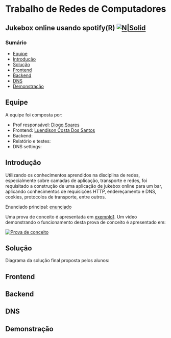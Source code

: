 # Trabalho de Redes de Computadores
## Jukebox online usando spotify(R) [![N|Solid](https://cdn-icons-png.flaticon.com/24/725/725281.png)](https://nodesource.com/products/nsolid)

### Sumário

- [Equipe](#equipe)
- [Introdução](#introdução)
- [Solução](#solução)
- [Frontend](#frontend)
- [Backend](#backend)
- [DNS](#dns)
- [Demonstração](#demonstração)

## Equipe

A equipe foi composta por:

+ Prof responsável: [Diogo Soares]
+ Frontend: [Luendison Costa Dos Santos]
+ Backend:
+ Relatório e testes:
+ DNS settings:

## Introdução

Utilizando os conhecimentos aprendidos na disciplina de redes, especialmente sobre camadas de aplicação, transporte e redes, foi requisitado a construção de uma aplicação de jukebox online para um bar, aplicando conhecimentos de requisições HTTP, endereçamento e DNS, cookies, protocolos de transporte, entre outros.

Enunciado principal: [enunciado]

Uma prova de conceito é apresentada em [exemplo1]. Um vídeo demonstrando o funcionamento desta prova de conceito é apresentado em:

[![Prova de conceito](https://img.youtube.com/vi/FgKeVSc1N_o/0.jpg)](https://www.youtube.com/watch?v=FgKeVSc1N_o)

## Solução

Diagrama da solução final proposta pelos alunos:

## Frontend

## Backend

## DNS

## Demonstração

[//]: # (These are reference links used in the body of this note and get stripped out when the markdown processor does its job. There is no need to format nicely because it shouldn't be seen. Thanks SO - http://stackoverflow.com/questions/4823468/store-comments-in-markdown-syntax)

   [enunciado]: https://github.com/diogosm/MackenzieBar/blob/master/TP1___Redes%20(3).pdf
   [Diogo Soares]: https://github.com/diogosm
   [Luendison Costa Dos Santos]: https://github.com/luendison
   [exemplo1]: https://github.com/diogosm/MackenzieBar/tree/master/exemplo_professor
   [exemplo2]: https://github.com/diogosm/MackenzieBar/tree/master/exemplo_professor
